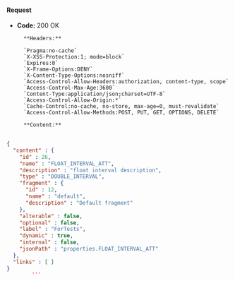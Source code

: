 #### Request

* **Code:** 200 OK

        **Headers:**

        `Pragma:no-cache`
        `X-XSS-Protection:1; mode=block`
        `Expires:0`
        `X-Frame-Options:DENY`
        `X-Content-Type-Options:nosniff`
        `Access-Control-Allow-Headers:authorization, content-type, scope`
        `Access-Control-Max-Age:3600`
        `Content-Type:application/json;charset=UTF-8`
        `Access-Control-Allow-Origin:*`
        `Cache-Control:no-cache, no-store, max-age=0, must-revalidate`
        `Access-Control-Allow-Methods:POST, PUT, GET, OPTIONS, DELETE`

        **Content:**

```json
    
{
  "content" : {
    "id" : 26,
    "name" : "FLOAT_INTERVAL_ATT",
    "description" : "float interval description",
    "type" : "DOUBLE_INTERVAL",
    "fragment" : {
      "id" : 12,
      "name" : "default",
      "description" : "Default fragment"
    },
    "alterable" : false,
    "optional" : false,
    "label" : "ForTests",
    "dynamic" : true,
    "internal" : false,
    "jsonPath" : "properties.FLOAT_INTERVAL_ATT"
  },
  "links" : [ ]
}
        ```
